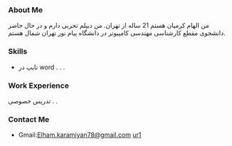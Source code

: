 
### About Me
من الهام کرمیان هستم 21 ساله از تهران. من دیپلم تجربی دارم و در حال حاضر دانشجوی مقطع کارشناسی مهندسی کامپیوتر در دانشگاه پیام نور تهران شمال هستم.
### Skills
+ تایپ در word 
.
.
.
### Work Experience
تدریس خصوصی
.
.
### Contact Me
- Gmail:Elham.karamiyan78@gmail.com
<a href="https://quera.ir/profile/elham.karamiyan78">ur1</a>
